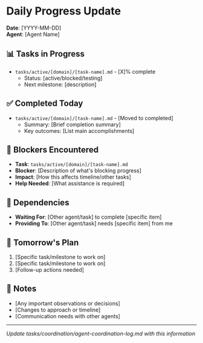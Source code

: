 # Daily Progress Update
**Date**: [YYYY-MM-DD]  
**Agent**: [Agent Name]

## 📊 Tasks in Progress
- `tasks/active/[domain]/[task-name].md` - [X]% complete
  - Status: [active/blocked/testing]
  - Next milestone: [description]

## ✅ Completed Today
- `tasks/active/[domain]/[task-name].md` - [Moved to completed]
  - Summary: [Brief completion summary]
  - Key outcomes: [List main accomplishments]

## 🚧 Blockers Encountered
- **Task**: `tasks/active/[domain]/[task-name].md`
- **Blocker**: [Description of what's blocking progress]
- **Impact**: [How this affects timeline/other tasks]
- **Help Needed**: [What assistance is required]

## 🔄 Dependencies
- **Waiting For**: [Other agent/task] to complete [specific item]
- **Providing To**: [Other agent/task] needs [specific item] from me

## 📅 Tomorrow's Plan
1. [Specific task/milestone to work on]
2. [Specific task/milestone to work on]
3. [Follow-up actions needed]

## 📝 Notes
- [Any important observations or decisions]
- [Changes to approach or timeline]
- [Communication needs with other agents]

---
*Update tasks/coordination/agent-coordination-log.md with this information*